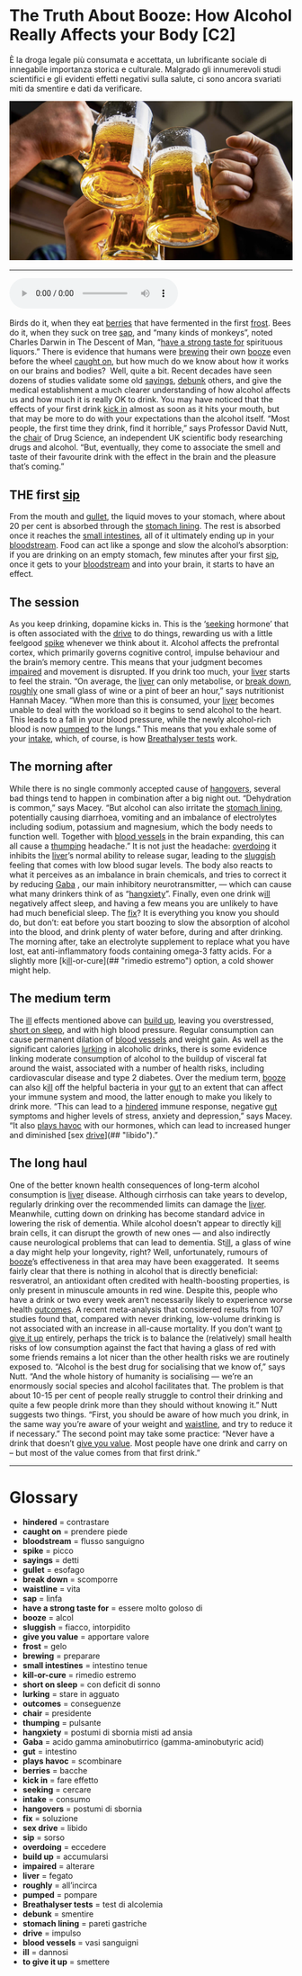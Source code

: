 # The Truth About Booze: How Alcohol Really Affects your Body   [C2]

È la droga legale più consumata e accettata, un lubrificante sociale di innegabile importanza storica e culturale. Malgrado gli innumerevoli studi scientifici e gli evidenti effetti negativi sulla salute, ci sono ancora svariati miti da smentire e dati da verificare.

![](The%20Truth%20About%20Booze%20How%20Alcohol%20Really%20Affects%20your%20Body.jpg)

--------------

<div>
<audio controls autoplay>
    <source src="https://raw.githubusercontent.com/dartie/speakup/main/2023-07/The%20Truth%20About%20Booze%20How%20Alcohol%20Really%20Affects%20your%20Body.mp3" type="audio/mpeg">
</audio>
</div>


Birds do it, when they eat [berries](## "bacche") that have fermented in the first [frost](## "gelo"). Bees do it, when they suck on tree [sap](## "linfa"), and “many kinds of monkeys”, noted Charles Darwin in The Descent of Man, “[have a strong taste for](## "essere molto goloso di") spirituous liquors.” There is evidence that humans were [brewing](## "preparare") their own [booze](## "alcol") even before the wheel [caught on](## "prendere piede"), but how much do we know about how it works on our brains and bodies? 
Well, quite a bit. Recent decades have seen dozens of studies validate some old [sayings](## "detti"), [debunk](## "smentire") others, and give the medical establishment a much clearer understanding of how alcohol affects us and how much it is really OK to drink.
You may have noticed that the effects of your first drink [kick in](## "fare effetto") almost as soon as it hits your mouth, but that may be more to do with your expectations than the alcohol itself. “Most people, the first time they drink, find it horrible,” says Professor David Nutt, the [chair](## "presidente") of Drug Science, an independent UK scientific body researching drugs and alcohol. “But, eventually, they come to associate the smell and taste of their favourite drink with the effect in the brain and the pleasure that’s coming.”

## THE first [sip](## "sorso")
From the mouth and [gullet](## "esofago"), the liquid moves to your stomach, where about 20 per cent is absorbed through the [stomach lining](## "pareti gastriche"). The rest is absorbed once it reaches the [small intestines](## "intestino tenue"), all of it ultimately ending up in your [bloodstream](## "flusso sanguigno"). Food can act like a sponge and slow the alcohol’s absorption: if you are drinking on an empty stomach, few minutes after your first [sip](## "sorso"), once it gets to your [bloodstream](## "flusso sanguigno") and into your brain, it starts to have an effect.

## The session
As you keep drinking, dopamine kicks in. This is the ‘[seeking](## "cercare") hormone’ that is often associated with the [drive](## "impulso") to do things, rewarding us with a little feelgood [spike](## "picco") whenever we think about it. Alcohol affects the prefrontal cortex, which primarily governs cognitive control, impulse behaviour and the brain’s memory centre. This means that your judgment becomes [impaired](## "alterare") and movement is disrupted.
If you drink too much, your [liver](## "fegato") starts to feel the strain. “On average, the [liver](## "fegato") can only metabolise, or [break down](## "scomporre"), [roughly](## "all’incirca") one small glass of wine or a pint of beer an hour,” says nutritionist Hannah Macey. “When more than this is consumed, your [liver](## "fegato") becomes unable to deal with the workload so it begins to send alcohol to the heart. This leads to a fall in your blood pressure, while the newly alcohol-rich blood is now [pumped](## "pompare") to the lungs.” This means that you exhale some of your [intake](## "consumo"), which, of course, is how [Breathalyser tests](## "test di alcolemia") work.

## The morning after
While there is no single commonly accepted cause of [hangovers](## "postumi di sbornia"), several bad things tend to happen in combination after a big night out. “Dehydration is common,” says Macey. “But alcohol can also irritate the [stomach lining](## "pareti gastriche"), potentially causing diarrhoea, vomiting and an imbalance of electrolytes including sodium, potassium and magnesium, which the body needs to function well. Together with [blood vessels](## "vasi sanguigni") in the brain expanding, this can all cause a [thumping](## "pulsante") headache.”
It is not just the headache: [overdoing](## "eccedere") it inhibits the [liver](## "fegato")’s normal ability to release sugar, leading to the [sluggish](## "fiacco, intorpidito") feeling that comes with low blood sugar levels. The body also reacts to what it perceives as an imbalance in brain chemicals, and tries to correct it by reducing [Gaba](## "acido gamma aminobutirrico (gamma-aminobutyric acid)") , our main inhibitory neurotransmitter, — which can cause what many drinkers think of as “[hangxiety](## "postumi di sbornia misti ad ansia")”. Finally, even one drink w[ill](## "dannosi") negatively affect sleep, and having a few means you are unlikely to have had much beneficial sleep.
The [fix](## "soluzione")? It is everything you know you should do, but don’t: eat before you start boozing to slow the absorption of alcohol into the blood, and drink plenty of water before, during and after drinking. The morning after, take an electrolyte supplement to replace what you have lost, eat anti-inflammatory foods containing omega-3 fatty acids. For a slightly more [k[ill](## "dannosi")-or-cure](## "rimedio estremo") option, a cold shower might help.

## The medium term
The [ill](## "dannosi") effects mentioned above can [build up](## "accumularsi"), leaving you overstressed, [short on sleep](## "con deficit di sonno"), and with high blood pressure. Regular consumption can cause permanent dilation of [blood vessels](## "vasi sanguigni") and weight gain. As well as the significant calories [lurking](## "stare in agguato") in alcoholic drinks, there is some evidence linking moderate consumption of alcohol to the buildup of visceral fat around the waist, associated with a number of health risks, including cardiovascular disease and type 2 diabetes.
Over the medium term, [booze](## "alcol") can also k[ill](## "dannosi") off the helpful bacteria in your [gut](## "intestino") to an extent that can affect your immune system and mood, the latter enough to make you likely to drink more. “This can lead to a [hindered](## "contrastare") immune response, negative [gut](## "intestino") symptoms and higher levels of stress, anxiety and depression,” says Macey. “It also [plays havoc](## "scombinare") with our hormones, which can lead to increased hunger and diminished [sex [drive](## "impulso")](## "libido").”

## The long haul
One of the better known health consequences of long-term alcohol consumption is [liver](## "fegato") disease. Although cirrhosis can take years to develop, regularly drinking over the recommended limits can damage the [liver](## "fegato"). Meanwhile, cutting down on drinking has become standard advice in lowering the risk of dementia. While alcohol doesn’t appear to directly k[ill](## "dannosi") brain cells, it can disrupt the growth of new ones — and also indirectly cause neurological problems that can lead to dementia.
St[ill](## "dannosi"), a glass of wine a day might help your longevity, right? Well, unfortunately, rumours of [booze](## "alcol")’s effectiveness in that area may have been exaggerated. 
It seems fairly clear that there is nothing in alcohol that is directly beneficial: resveratrol, an antioxidant often credited with health-boosting properties, is only present in minuscule amounts in red wine. Despite this, people who have a drink or two every week aren’t necessarily likely to experience worse health [outcomes](## "conseguenze"). A recent meta-analysis that considered results from 107 studies found that, compared with never drinking, low-volume drinking is not associated with an increase in all-cause mortality.
If you don’t want [to give it up](## "smettere") entirely, perhaps the trick is to balance the (relatively) small health risks of low consumption against the fact that having a glass of red with some friends remains a lot nicer than the other health risks we are routinely exposed to. “Alcohol is the best drug for socialising that we know of,” says Nutt. “And the whole history of humanity is socialising — we’re an enormously social species and alcohol facilitates that. The problem is that about 10-15 per cent of people really struggle to control their drinking and quite a few people drink more than they should without knowing it.” Nutt suggests two things. “First, you should be aware of how much you drink, in the same way you’re aware of your weight and [waistline](## "vita"), and try to reduce it if necessary.” The second point may take some practice: “Never have a drink that doesn’t [give you value](## "apportare valore"). Most people have one drink and carry on – but most of the value comes from that first drink.”

--------------

<div style = "display:block; clear:both; page-break-after:always;"></div>

# Glossary
* **hindered** = contrastare
* **caught on** = prendere piede
* **bloodstream** = flusso sanguigno
* **spike** = picco
* **sayings** = detti
* **gullet** = esofago
* **break down** = scomporre
* **waistline** = vita
* **sap** = linfa
* **have a strong taste for** = essere molto goloso di
* **booze** = alcol
* **sluggish** = fiacco, intorpidito
* **give you value** = apportare valore
* **frost** = gelo
* **brewing** = preparare
* **small intestines** = intestino tenue
* **kill-or-cure** = rimedio estremo
* **short on sleep** = con deficit di sonno
* **lurking** = stare in agguato
* **outcomes** = conseguenze
* **chair** = presidente
* **thumping** = pulsante
* **hangxiety** = postumi di sbornia misti ad ansia
* **Gaba** = acido gamma aminobutirrico (gamma-aminobutyric acid)
* **gut** = intestino
* **plays havoc** = scombinare
* **berries** = bacche
* **kick in** = fare effetto
* **seeking** = cercare
* **intake** = consumo
* **hangovers** = postumi di sbornia
* **fix** = soluzione
* **sex drive** = libido
* **sip** = sorso
* **overdoing** = eccedere
* **build up** = accumularsi
* **impaired** = alterare
* **liver** = fegato
* **roughly** = all’incirca
* **pumped** = pompare
* **Breathalyser tests** = test di alcolemia
* **debunk** = smentire
* **stomach lining** = pareti gastriche
* **drive** = impulso
* **blood vessels** = vasi sanguigni
* **ill** = dannosi
* **to give it up** = smettere
